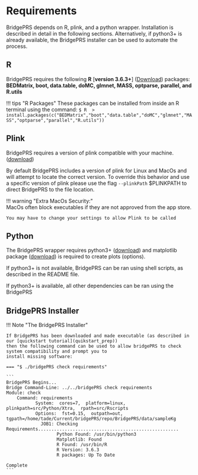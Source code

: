 
# Requirements 

BridgePRS depends on R, plink, and a python wrapper.  Installation is described in detail in the following sections.  Alternatively, if python3+ is already available, 
the BridgePRS installer can be used to automate the process. 



## R 

BridgePRS requires the following **R** [**version 3.6.3+**] ([Download](https://www.r-project.org/)) packages:   
**BEDMatrix, boot, data.table, doMC, glmnet, MASS, optparse, parallel, and R.utils**

!!! tips "R Packages"
    These packages can be installed from inside an R terminal using the command: 
        ```
        $ R 
        > install.packages(c("BEDMatrix","boot","data.table","doMC","glmnet","MASS","optparse","parallel","R.utils")) 
        ```


## Plink 
BridgePRS requires a version of plink compatible with your machine. ([download](https://www.cog-genomics.org/plink/))

By default BridgePRS includes a version of plink for Linux and MacOs and will attempt to locate the correct version. 
To override this behavior and use a specific version of plink please use the flag `--plinkPath` $PLINKPATH to direct BridgePRS 
to the file location.  

!!! warning "Extra MacOs Security:"   
    MacOs often block executables if they are not approved from the app store.                 

    You may have to change your settings to allow Plink to be called  



## Python
The BridgePRS wrapper requires python3+ ([download](https://www.python.org/downloads/)) and matplotlib 
package ([download](https://matplotlib.org/stable/users/installing/index.html)) is required to create plots (options). 

If python3+ is not available, BridgePRS can be ran using shell scripts, as described in the README file.   

If python3+ is available, all other dependencies can be ran using the BridgePRS 






## BridgePRS Installer 

!!! Note "The BridgePRS Installer" 


    If BridgePRS has been downloaded and made executable (as described in our [quickstart tutorial](quikstart_prep)) 
    then the following command can be used to allow bridgePRS to check system compatibility and prompt you to 
    install missing software:  
    
    === "$ ./bridgePRS check requirements" 

    ```
    BridgePRS Begins... 
    Bridge Command-Line: ../../bridgePRS check requirements
    Module: check
        Command: requirements
               System:  cores=7,  platform=linux,  plinkpath=src/Python/Xtra,  rpath=src/Rscripts
               Options:  fst=0.15,  outpath=out,  tgpath=/home/tade/Current/bridgePRS/repo/BridgePRS/data/sampleKg
                 JOB1: Checking Requirements.....................................................
                       Python Found: /usr/bin/python3
                       Matplotlib: Found
                       R Found: /usr/bin/R
                       R Version: 3.6.3
                       R packages: Up To Date

    Complete
    ```

















